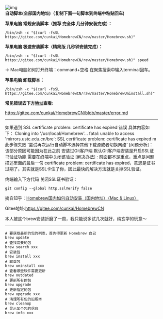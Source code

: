 ![img](https://picd.zhimg.com/v2-c40d2ef7e08afbb2750f2c5b4b45c923_1440w.jpg?source=172ae18b)   
**自动脚本(全部国内地址)（复制下面一句脚本到终端中粘贴回车)**   

**苹果电脑 常规安装脚本（推荐 完全体 几分钟安装完成）：**
```
/bin/zsh -c "$(curl -fsSL https://gitee.com/cunkai/HomebrewCN/raw/master/Homebrew.sh)"
```

**苹果电脑 极速安装脚本（精简版 几秒钟安装完成）：**
```
/bin/zsh -c "$(curl -fsSL https://gitee.com/cunkai/HomebrewCN/raw/master/Homebrew.sh)" speed
```
-> Mac电脑如何打开终端：command+空格 在聚焦搜索中输入terminal回车。  


**苹果电脑 卸载脚本：**
```
/bin/zsh -c "$(curl -fsSL https://gitee.com/cunkai/HomebrewCN/raw/master/HomebrewUninstall.sh)"
```
**常见错误去下方[地址](https://gitee.com/cunkai/HomebrewCN/blob/master/error.md)查看:**

<https://gitee.com/cunkai/HomebrewCN/blob/master/error.md>  

***
如果遇到 SSL certificate problem: certificate has expired 错误
具体内容如下：
Cloning into '/usr/local/Homebrew'...
fatal: unable to access 'mirrors.ustc.edu.cn/bre': SSL certificate problem: certificate has expired
m此步骤失败 '尝试再次运行自动脚本选择其他下载源或者切换网络'
[问题分析]：
该部分原因可能因为在此之前 安装过Git客户端 默认Git客户端安装是开启SSL证书验证功能 需要在终端中关闭该验证
[解决办法] :
前面都不是重点，重点是问题描述里面的最后一句 certificate problem: certificate has expired，意思是证书过期了。其实就是SSL卡住了你，因此最快的解决方法就是关掉SSL验证。


终端输入下方代码 关闭SSL证书验证：
```
git config --global http.sslVerify false  
```
摘自知乎：[Homebrew国内如何自动安装（国内地址）（Mac & Linux）](https://zhuanlan.zhihu.com/p/111014448)  

Gitee地址:<https://gitee.com/cunkai/HomebrewCN>  

本人被这个brew安装折磨了一周，我只能说多试几次就好，纯玄学的玩意～
***
```
# 要获取最新的包的列表，首先得更新 Homebrew 自己
brew update
# 查找需要的包
brew search xxx
# 安装包
brew install xxx
# 卸载包
brew uninstall xxx
# 查看哪些软件需要更新
brew outdated
# 更新所有的包
brew upgrade
# 更新指定的包
brew upgrade xxx
# 清理所有包的旧版本
brew cleanup
# 显示某个包的信息
brew info xxx

```